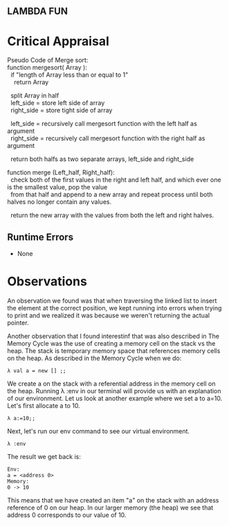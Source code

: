 ## LAMBDA FUN

# Critical Appraisal
Pseudo Code of Merge sort:  
function mergesort( Array ):  
&nbsp;&nbsp;if "length of Array less than or equal to 1"  
&nbsp;&nbsp;&nbsp;&nbsp;return Array  
    
&nbsp;&nbsp;split Array in half  
&nbsp;&nbsp;left_side = store left side of array  
&nbsp;&nbsp;right_side = store tight side of array  
  
&nbsp;&nbsp;left_side = recursively call mergesort function with the left half as argument  
&nbsp;&nbsp;right_side = recursively call mergesort function with the right half as argument  
  
&nbsp;&nbsp;return both halfs as two separate arrays, left_side and right_side  
  
function merge (Left_half, Right_half):  
&nbsp;&nbsp;check both of the first values in the right and left half, and which ever one is the smallest value, pop the value   
&nbsp;&nbsp;from that half and append to a new array and repeat process until both halves no longer contain any values.  

&nbsp;&nbsp;return the new array with the values from both the left and right halves.  
 
## Runtime Errors
* None

# Observations
An observation we found was that when traversing the linked list to insert the element at the correct position, we kept running into errors when trying to print and we realized it was because we weren't returning the actual pointer. 

Another observation that I found interestinf that was also described in The Memory Cycle was the use of creating a memory cell on the stack vs the heap. The stack is temporary memory space that references memory cells on the heap. As described in the Memory Cycle when we do:
```
λ val a = new [] ;;
```
We create a on the stack with a referential address in the memory cell on the heap. Running λ :env in our terminal will provide us with an explanation of our environment. Let us look at another example where we set a to a=10. Let's first allocate a to 10.
```
λ a:=10;;
```
Next, let's run our env command to see our virtual environment.
```
λ :env
```
The result we get back is:
```
Env:
a = <address 0>
Memory:
0 -> 10
```
This means that we have created an item "a" on the stack with an address reference of 0 on our heap. In our larger memory (the heap) we see that address 0 corresponds to our value of 10.
